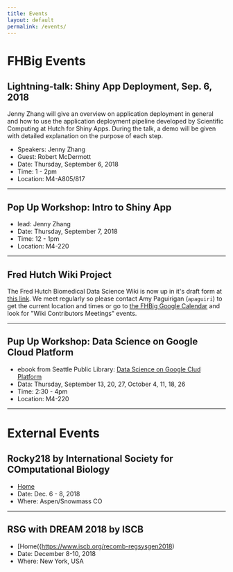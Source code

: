 ```yaml
---
title: Events
layout: default
permalink: /events/
---
```

# FHBig Events

## Lightning-talk: Shiny App Deployment, Sep. 6, 2018
Jenny Zhang will give an overview on application deployment in general and how to use the application deployment pipeline developed by Scientific Computing at Hutch for Shiny Apps. During the talk, a demo will be given with detailed explanation on the purpose of each step.

- Speakers: Jenny Zhang
- Guest: Robert McDermott
- Date: Thursday,  September 6, 2018
- Time: 1 - 2pm
- Location: M4-A805/817

---

## Pop Up Workshop:  Intro to Shiny App
- lead: Jenny Zhang
- Date: Thursday, September 7, 2018
- Time: 12 - 1pm
- Location: M4-220

---

## Fred Hutch Wiki Project
The Fred Hutch Biomedical Data Science Wiki is now up in it's draft form at [this link](http://sciwiki.fredhutch.org/). We meet regularly so please contact Amy Paguirigan (`apaguiri`) to get the current location and times or go to [the FHBig Google Calendar](https://calendar.google.com/calendar?cid=Z2QzMGRsaWZyaTRmdTdoMTA0Y3VxZGowZGdAZ3JvdXAuY2FsZW5kYXIuZ29vZ2xlLmNvbQ) and look for "Wiki Contributors Meetings" events.  

---

## Pup Up Workshop: Data Science on Google Cloud Platform
- ebook from Seattle Public Library: [Data Science on Google Clud Platform](https://seattle.bibliocommons.com/v2/search?query=data+science+on+the+google+cloud+platform&searchType=title)
- Data: Thursday, September 13, 20, 27, October 4, 11, 18, 26
- Time: 2:30 - 4pm
- Location: M4-220

---

# External Events

## Rocky218 by International Society for COmputational Biology

- [Home](https://www.iscb.org/rocky2018)
- Date: Dec. 6 - 8, 2018
- Where: Aspen/Snowmass CO

---

## RSG with DREAM 2018 by ISCB

- [Home({https://www.iscb.org/recomb-regsysgen2018)
- Date: December 8-10, 2018
- Where: New York, USA 

